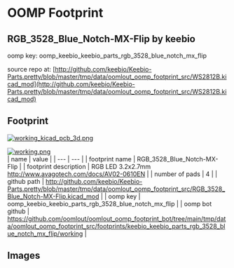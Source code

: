 # OOMP Footprint  
## RGB_3528_Blue_Notch-MX-Flip  by keebio  
  
oomp key: oomp_keebio_keebio_parts_rgb_3528_blue_notch_mx_flip  
  
source repo at: [http://github.com/keebio/Keebio-Parts.pretty/blob/master/tmp/data/oomlout_oomp_footprint_src/WS2812B.kicad_mod](http://github.com/keebio/Keebio-Parts.pretty/blob/master/tmp/data/oomlout_oomp_footprint_src/WS2812B.kicad_mod)  
## Footprint  
  
[![working_kicad_pcb_3d.png](working_kicad_pcb_3d_600.png)](working_kicad_pcb_3d.png)  
  
[![working.png](working_600.png)](working.png)  
| name | value | 
| --- | --- | 
| footprint name | RGB_3528_Blue_Notch-MX-Flip | 
| footprint description | RGB LED 3.2x2.7mm http://www.avagotech.com/docs/AV02-0610EN | 
| number of pads | 4 | 
| github path | http://github.com/keebio/Keebio-Parts.pretty/blob/master/tmp/data/oomlout_oomp_footprint_src/RGB_3528_Blue_Notch-MX-Flip.kicad_mod | 
| oomp key | oomp_keebio_keebio_parts_rgb_3528_blue_notch_mx_flip | 
| oomp bot github | https://github.com/oomlout/oomlout_oomp_footprint_bot/tree/main/tmp/data/oomlout_oomp_footprint_src/footprints/keebio_keebio_parts_rgb_3528_blue_notch_mx_flip/working | 
## Images  
